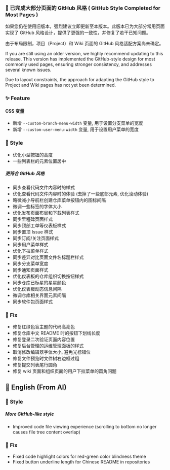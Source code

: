 ### 🎉 已完成大部分页面的 GitHub 风格 ( GitHub Style Completed for Most Pages )

如果您仍在使用旧版本，强烈建议立即更新至本版本。此版本已为大部分常用页面实现了 GitHub 风格设计，提供了更强的一致性，并修复了若干已知问题。

由于布局限制，项目（Project）和 Wiki 页面的 GitHub 风格适配方案尚未确定。

If you are still using an older version, we highly recommend updating to this release. This version has implemented the
GitHub-style design for most commonly used pages, ensuring stronger consistency, and addresses several known issues.

Due to layout constraints, the approach for adapting the GitHub style to Project and Wiki pages has not yet been
determined.

### ✨ Feature

#### CSS 变量

- 新增 `--custom-branch-menu-width` 变量, 用于设置分支菜单的宽度
- 新增 `--custom-user-menu-width` 变量, 用于设置用户菜单的宽度

### 🌈 Style

- 优化小型按钮的高度
- 一些列表栏的元素位置居中

##### 更符合 GitHub 风格

- 同步查看代码文件内容时的样式
- 优化查看代码文件内容时的体验 (去掉了一些底部元素, 优化滚动体验)
- 略微减小导航栏创建仓库菜单按钮内的图标间隔
- 微调一些标签的字体大小
- 优化发布页面布局和下载列表样式
- 同步里程碑页面样式
- 同步顶部工单等仪表板样式
- 同步置顶 Issue 样式
- 同步订阅/关注页面样式
- 同步用户菜单样式
- 优化下拉菜单样式
- 同步差异对比页面文件名标题栏样式
- 同步分支菜单宽度
- 同步通知页面样式
- 优化仪表板的仓库组织切换按钮样式
- 同步仓库已标星的星星颜色
- 优化仪表板动态信息间隔
- 微调仓库相关界面元素间隔
- 同步软件包页面样式

### 🐞 Fix

- 修复红绿色盲主题的代码高亮色
- 修复仓库中文 README 时的按钮下划线长度
- 修复登录二次验证页面内容位置
- 修复后台管理的运维管理面板的样式
- 取消修改编辑器字体大小, 避免光标错位
- 修复文件预览时文件树右边框过粗
- 修复提交列表尾行圆角
- 修复 wiki 页面和组织页面的用户下拉菜单的圆角问题

## 📃 English (From AI)

### 🌈 Style

##### More GitHub-like style

- Improved code file viewing experience (scrolling to bottom no longer causes file tree content overlap)

### 🐞 Fix

- Fixed code highlight colors for red-green color blindness theme
- Fixed button underline length for Chinese README in repositories
